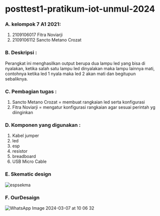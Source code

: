 # posttest1-pratikum-iot-unmul-2024
### A. kelompok 7 A1 2021:
 1. 2109106017 Fitra Noviarji
 2. 2109106112 Sancto Metano Crozat

### B. Deskripsi :
Perangkat ini menghasilkan output berupa dua lampu led yang bisa di nyalakan, ketika salah satu lampu led dinyalakan maka lampu lainnya mati, contohnya ketika led 1 nyala maka led 2 akan mati dan begitupun sebaliknya.

### C. Pembagian tugas :
 1. Sancto Metano Crozat = membuat rangkaian led serta konfigurasi
 2. Fitra Noviarji = mengatur konfigurasi rangkaian agar sesuai perintah yg diinginkan

### D. Komponen yang digunakan :
 1. Kabel jumper
 2. led
 3. esp
 4. resistor
 5. breadboard
 6. USB Micro Cable   
### E. Skematic design
![espsekma](https://github.com/FitraNoviarji/posttest1-pratikum-iot-unmul-2024/assets/113648587/1b0188d3-0d4f-4f73-a104-dd90dfb4518a)

### F. OurDesaign
![WhatsApp Image 2024-03-07 at 10 06 32](https://github.com/FitraNoviarji/posttest1-pratikum-iot-unmul-2024/assets/113648587/b2f183e2-0d84-40a6-852f-4647eedb77af)

